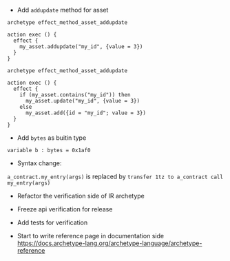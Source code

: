 - Add `addupdate` method for asset

```
archetype effect_method_asset_addupdate

action exec () {
  effect {
    my_asset.addupdate("my_id", {value = 3})
  }
}
```

```
archetype effect_method_asset_addupdate

action exec () {
  effect {
    if (my_asset.contains("my_id")) then
      my_asset.update("my_id", {value = 3})
    else
      my_asset.add({id = "my_id"; value = 3})
  }
}
```

- Add `bytes` as buitin type

```
variable b : bytes = 0x1af0
```

- Syntax change:

`a_contract.my_entry(args)` is replaced by `transfer 1tz to a_contract call my_entry(args)`

- Refactor the verification side of IR archetype
- Freeze api verification for release
- Add tests for verification


- Start to write reference page in documentation side
https://docs.archetype-lang.org/archetype-language/archetype-reference


